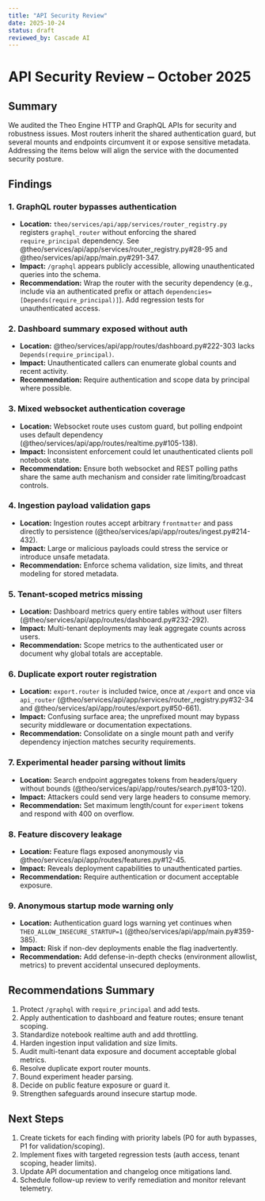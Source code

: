 ```yaml
---
title: "API Security Review"
date: 2025-10-24
status: draft
reviewed_by: Cascade AI
---
```


# API Security Review – October 2025

## Summary

We audited the Theo Engine HTTP and GraphQL APIs for security and robustness issues. Most routers inherit the shared authentication guard, but several mounts and endpoints circumvent it or expose sensitive metadata. Addressing the items below will align the service with the documented security posture.

## Findings

### 1. GraphQL router bypasses authentication
- **Location:** `theo/services/api/app/services/router_registry.py` registers `graphql_router` without enforcing the shared `require_principal` dependency. See @theo/services/api/app/services/router_registry.py#28-95 and @theo/services/api/app/main.py#291-347.
- **Impact:** `/graphql` appears publicly accessible, allowing unauthenticated queries into the schema.
- **Recommendation:** Wrap the router with the security dependency (e.g., include via an authenticated prefix or attach `dependencies=[Depends(require_principal)]`). Add regression tests for unauthenticated access.

### 2. Dashboard summary exposed without auth
- **Location:** @theo/services/api/app/routes/dashboard.py#222-303 lacks `Depends(require_principal)`.
- **Impact:** Unauthenticated callers can enumerate global counts and recent activity.
- **Recommendation:** Require authentication and scope data by principal where possible.

### 3. Mixed websocket authentication coverage
- **Location:** Websocket route uses custom guard, but polling endpoint uses default dependency (@theo/services/api/app/routes/realtime.py#105-138).
- **Impact:** Inconsistent enforcement could let unauthenticated clients poll notebook state.
- **Recommendation:** Ensure both websocket and REST polling paths share the same auth mechanism and consider rate limiting/broadcast controls.

### 4. Ingestion payload validation gaps
- **Location:** Ingestion routes accept arbitrary `frontmatter` and pass directly to persistence (@theo/services/api/app/routes/ingest.py#214-432).
- **Impact:** Large or malicious payloads could stress the service or introduce unsafe metadata.
- **Recommendation:** Enforce schema validation, size limits, and threat modeling for stored metadata.

### 5. Tenant-scoped metrics missing
- **Location:** Dashboard metrics query entire tables without user filters (@theo/services/api/app/routes/dashboard.py#232-292).
- **Impact:** Multi-tenant deployments may leak aggregate counts across users.
- **Recommendation:** Scope metrics to the authenticated user or document why global totals are acceptable.

### 6. Duplicate export router registration
- **Location:** `export.router` is included twice, once at `/export` and once via `api_router` (@theo/services/api/app/services/router_registry.py#32-34 and @theo/services/api/app/routes/export.py#50-661).
- **Impact:** Confusing surface area; the unprefixed mount may bypass security middleware or documentation expectations.
- **Recommendation:** Consolidate on a single mount path and verify dependency injection matches security requirements.

### 7. Experimental header parsing without limits
- **Location:** Search endpoint aggregates tokens from headers/query without bounds (@theo/services/api/app/routes/search.py#103-120).
- **Impact:** Attackers could send very large headers to consume memory.
- **Recommendation:** Set maximum length/count for `experiment` tokens and respond with 400 on overflow.

### 8. Feature discovery leakage
- **Location:** Feature flags exposed anonymously via @theo/services/api/app/routes/features.py#12-45.
- **Impact:** Reveals deployment capabilities to unauthenticated parties.
- **Recommendation:** Require authentication or document acceptable exposure.

### 9. Anonymous startup mode warning only
- **Location:** Authentication guard logs warning yet continues when `THEO_ALLOW_INSECURE_STARTUP=1` (@theo/services/api/app/main.py#359-385).
- **Impact:** Risk if non-dev deployments enable the flag inadvertently.
- **Recommendation:** Add defense-in-depth checks (environment allowlist, metrics) to prevent accidental unsecured deployments.

## Recommendations Summary

1. Protect `/graphql` with `require_principal` and add tests.
2. Apply authentication to dashboard and feature routes; ensure tenant scoping.
3. Standardize notebook realtime auth and add throttling.
4. Harden ingestion input validation and size limits.
5. Audit multi-tenant data exposure and document acceptable global metrics.
6. Resolve duplicate export router mounts.
7. Bound experiment header parsing.
8. Decide on public feature exposure or guard it.
9. Strengthen safeguards around insecure startup mode.

## Next Steps

1. Create tickets for each finding with priority labels (P0 for auth bypasses, P1 for validation/scoping).
2. Implement fixes with targeted regression tests (auth access, tenant scoping, header limits).
3. Update API documentation and changelog once mitigations land.
4. Schedule follow-up review to verify remediation and monitor relevant telemetry.
